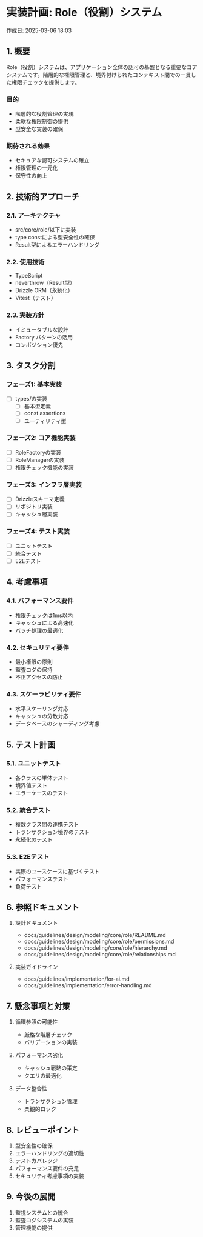 # 実装計画: Role（役割）システム

作成日: 2025-03-06 18:03

## 1. 概要

Role（役割）システムは、アプリケーション全体の認可の基盤となる重要なコアシステムです。階層的な権限管理と、境界付けられたコンテキスト間での一貫した権限チェックを提供します。

### 目的
- 階層的な役割管理の実現
- 柔軟な権限制御の提供
- 型安全な実装の確保

### 期待される効果
- セキュアな認可システムの確立
- 権限管理の一元化
- 保守性の向上

## 2. 技術的アプローチ

### 2.1. アーキテクチャ
- src/core/role/以下に実装
- type constによる型安全性の確保
- Result型によるエラーハンドリング

### 2.2. 使用技術
- TypeScript
- neverthrow（Result型）
- Drizzle ORM（永続化）
- Vitest（テスト）

### 2.3. 実装方針
- イミュータブルな設計
- Factory パターンの活用
- コンポジション優先

## 3. タスク分割

### フェーズ1: 基本実装
- [ ] types/の実装
  - [ ] 基本型定義
  - [ ] const assertions
  - [ ] ユーティリティ型

### フェーズ2: コア機能実装
- [ ] RoleFactoryの実装
- [ ] RoleManagerの実装
- [ ] 権限チェック機能の実装

### フェーズ3: インフラ層実装
- [ ] Drizzleスキーマ定義
- [ ] リポジトリ実装
- [ ] キャッシュ層実装

### フェーズ4: テスト実装
- [ ] ユニットテスト
- [ ] 統合テスト
- [ ] E2Eテスト

## 4. 考慮事項

### 4.1. パフォーマンス要件
- 権限チェックは1ms以内
- キャッシュによる高速化
- バッチ処理の最適化

### 4.2. セキュリティ要件
- 最小権限の原則
- 監査ログの保持
- 不正アクセスの防止

### 4.3. スケーラビリティ要件
- 水平スケーリング対応
- キャッシュの分散対応
- データベースのシャーディング考慮

## 5. テスト計画

### 5.1. ユニットテスト
- 各クラスの単体テスト
- 境界値テスト
- エラーケースのテスト

### 5.2. 統合テスト
- 複数クラス間の連携テスト
- トランザクション境界のテスト
- 永続化のテスト

### 5.3. E2Eテスト
- 実際のユースケースに基づくテスト
- パフォーマンステスト
- 負荷テスト

## 6. 参照ドキュメント

1. 設計ドキュメント
   - docs/guidelines/design/modeling/core/role/README.md
   - docs/guidelines/design/modeling/core/role/permissions.md
   - docs/guidelines/design/modeling/core/role/hierarchy.md
   - docs/guidelines/design/modeling/core/role/relationships.md

2. 実装ガイドライン
   - docs/guidelines/implementation/for-ai.md
   - docs/guidelines/implementation/error-handling.md

## 7. 懸念事項と対策

1. 循環参照の可能性
   - 厳格な階層チェック
   - バリデーションの実装

2. パフォーマンス劣化
   - キャッシュ戦略の策定
   - クエリの最適化

3. データ整合性
   - トランザクション管理
   - 楽観的ロック

## 8. レビューポイント

1. 型安全性の確保
2. エラーハンドリングの適切性
3. テストカバレッジ
4. パフォーマンス要件の充足
5. セキュリティ考慮事項の実装

## 9. 今後の展開

1. 監視システムとの統合
2. 監査ログシステムの実装
3. 管理機能の提供